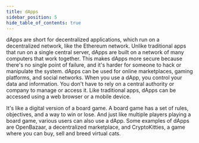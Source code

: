 ```yaml
---
title: dApps
sidebar_position: 5
hide_table_of_contents: true
---
```


dApps are short for decentralized applications, which run on a decentralized network, like the Ethereum network. Unlike traditional apps that run on a single central server, dApps are built on a network of many computers that work together. This makes dApps more secure because there's no single point of failure, and it's harder for someone to hack or manipulate the system. dApps can be used for online marketplaces, gaming platforms, and social networks. When you use a dApp, you control your data and information. You don't have to rely on a central authority or company to manage or access it. Like traditional apps, dApps can be accessed using a web browser or a mobile device.

It's like a digital version of a board game. A board game has a set of rules, objectives, and a way to win or lose. And just like multiple players playing a board game, various users can also use a dApp. Some examples of dApps are OpenBazaar, a decentralized marketplace, and CryptoKitties, a game where you can buy, sell and breed virtual cats.
